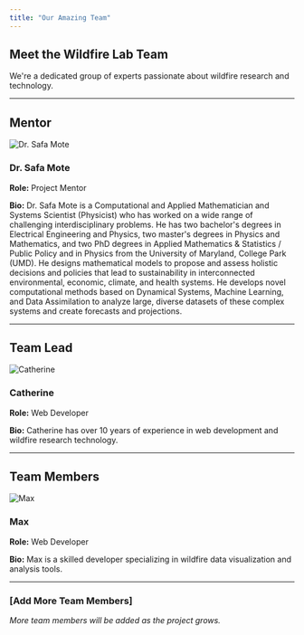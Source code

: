 ```yaml
---
title: "Our Amazing Team"
---
```


## Meet the Wildfire Lab Team

We're a dedicated group of experts passionate about wildfire research and technology.

---

## Mentor

<div class="team-member-card">
  <img src="/fire.gif" alt="Dr. Safa Mote">
  <div class="team-member-info">
    <h3>Dr. Safa Mote</h3>
    <p><strong>Role:</strong> Project Mentor</p>
    <p><strong>Bio:</strong> Dr. Safa Mote is a Computational and Applied Mathematician and Systems Scientist (Physicist) who has worked on a wide range of challenging interdisciplinary problems. He has two bachelor's degrees in Electrical Engineering and Physics, two master's degrees in Physics and Mathematics, and two PhD degrees in Applied Mathematics & Statistics / Public Policy and in Physics from the University of Maryland, College Park (UMD). He designs mathematical models to propose and assess holistic decisions and policies that lead to sustainability in interconnected environmental, economic, climate, and health systems. He develops novel computational methods based on Dynamical Systems, Machine Learning, and Data Assimilation to analyze large, diverse datasets of these complex systems and create forecasts and projections.</p>
  </div>
</div>

---

## Team Lead

<div class="team-member-card">
  <img src="/fire.gif" alt="Catherine">
  <div class="team-member-info">
    <h3>Catherine</h3>
    <p><strong>Role:</strong> Web Developer</p>
    <p><strong>Bio:</strong> Catherine has over 10 years of experience in web development and wildfire research technology.</p>
  </div>
</div>

---

## Team Members

<div class="team-member-card">
  <img src="/fire.gif" alt="Max">
  <div class="team-member-info">
    <h3>Max</h3>
    <p><strong>Role:</strong> Web Developer</p>
    <p><strong>Bio:</strong> Max is a skilled developer specializing in wildfire data visualization and analysis tools.</p>
  </div>
</div>

---

### [Add More Team Members]
*More team members will be added as the project grows.*